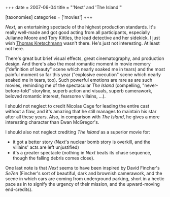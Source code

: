 +++
date = 2007-06-04
title = "'Next' and 'The Island'"

[taxonomies]
categories = ['movies']
+++

*Next*, an entertaining spectacle of the highest production standards.
It's really well-made and got good acting from all participants,
especially Julianne Moore and Tory Kittles, the lead detective and her
sidekick. I just wish [Thomas Kretschmann] wasn't there. He's just not
interesting. At least not here.

There's great but brief visual effects, great cinematography, and
production design. And there's also the most romantic moment in movie
memory ("definition of beauty" scene which nearly soaked me in tears)
and the most painful moment so far this year ("explosive execution"
scene which nearly soaked me in tears, too). Such powerful emotions are
rare as are such movies, reminding me of the spectacular *The Island*
(compelling, "never-before-told" storyline, superb action and visuals,
superb camerawork, beloved romantic interest, fearsome villains, ...).

I should not neglect to credit Nicolas Cage for leading the entire cast
without a flaw, and it's amazing that he still manages to maintain his
star after all these years. Also, in comparison with *The Island*, he
gives a more interesting character than Ewan McGregor's.

I should also not neglect crediting *The Island* as a superior movie
for:

-   it got a better story (*Next*'s nuclear bomb story is overkill, and
    the villains' acts are left unjustified)
-   it's a greater spectacle (nothing in *Next* beats its chase
    sequence, though the falling debris comes close).

One last note is that *Next* seems to have been inspired by David
Fincher's *Se7en* (Fincher's sort of beautiful, dark and brownish
camerawork, and the scene in which cars are coming from underground
parking, short in a hectic pace as in to signify the urgency of their
mission, and the upward-moving end-credits).

  [Thomas Kretschmann]: http://en.wikipedia.org/wiki/Thomas_Kretschmann
